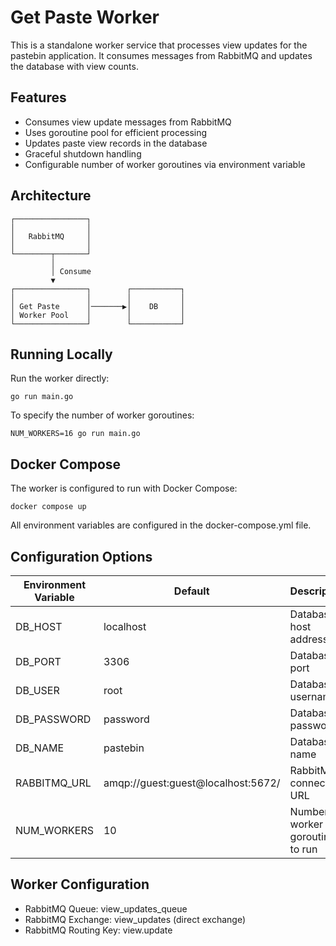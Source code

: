 # Get Paste Worker

This is a standalone worker service that processes view updates for the pastebin application. It consumes messages from RabbitMQ and updates the database with view counts.

## Features

- Consumes view update messages from RabbitMQ
- Uses goroutine pool for efficient processing
- Updates paste view records in the database
- Graceful shutdown handling
- Configurable number of worker goroutines via environment variable

## Architecture

```
┌────────────────┐
│                │
│   RabbitMQ     │
│                │
└────────┬───────┘
         │
         │ Consume 
         ▼                
┌────────────────┐        ┌───────────┐
│                │        │           │
│ Get Paste      │───────▶│    DB     │
│ Worker Pool    │        │           │
└────────────────┘        └───────────┘
```

## Running Locally

Run the worker directly:

```
go run main.go
```

To specify the number of worker goroutines:

```
NUM_WORKERS=16 go run main.go
```

## Docker Compose

The worker is configured to run with Docker Compose:

```
docker compose up
```

All environment variables are configured in the docker-compose.yml file.

## Configuration Options

| Environment Variable | Default | Description |
|----------------------|---------|-------------|
| DB_HOST | localhost | Database host address |
| DB_PORT | 3306 | Database port |
| DB_USER | root | Database username |
| DB_PASSWORD | password | Database password |
| DB_NAME | pastebin | Database name |
| RABBITMQ_URL | amqp://guest:guest@localhost:5672/ | RabbitMQ connection URL |
| NUM_WORKERS | 10 | Number of worker goroutines to run |

## Worker Configuration

- RabbitMQ Queue: view_updates_queue
- RabbitMQ Exchange: view_updates (direct exchange)
- RabbitMQ Routing Key: view.update 